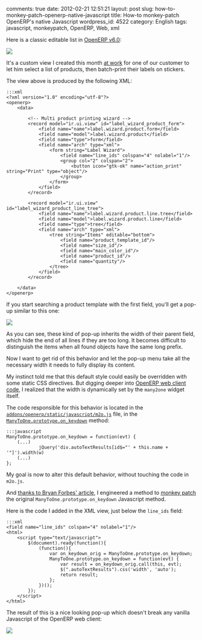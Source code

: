 comments: true
date: 2012-02-21 12:51:21
layout: post
slug: how-to-monkey-patch-openerp-native-javascript
title: How-to monkey-patch OpenERP's native Javascript
wordpress_id: 4522
category: English
tags: javascript, monkeypatch, OpenERP, Web, xml

Here is a classic editable list in [OpenERP v6.0](http://www.openerp.com/node/607/2011/01):

[![](http://kevin.deldycke.com/wp-content/uploads/2012/01/editable-list-300x66.png)](http://kevin.deldycke.com/wp-content/uploads/2012/01/editable-list.png)

It's a custom view I created this month [at work](http://www.smile.fr/Solutions/ERP) for one of our customer to let him select a list of products, then batch-print their labels on stickers.

The view above is produced by the following XML:

    :::xml
    <?xml version="1.0" encoding="utf-8"?>
    <openerp>
        <data>

            <!-- Multi product printing wizard -->
            <record model="ir.ui.view" id="label_wizard_product_form">
                <field name="name">label.wizard.product.form</field>
                <field name="model">label.wizard.product</field>
                <field name="type">form</field>
                <field name="arch" type="xml">
                    <form string="Label Wizard">
                        <field name="line_ids" colspan="4" nolabel="1"/>
                        <group col="2" colspan="2">
                            <button icon="gtk-ok" name="action_print" string="Print" type="object"/>
                        </group>
                    </form>
                </field>
            </record>

            <record model="ir.ui.view" id="label_wizard_product_line_tree">
                <field name="name">label.wizard.product.line.tree</field>
                <field name="model">label.wizard.product.line</field>
                <field name="type">tree</field>
                <field name="arch" type="xml">
                    <tree string="Items" editable="bottom">
                        <field name="product_template_id"/>
                        <field name="size_id"/>
                        <field name="main_color_id"/>
                        <field name="product_id"/>
                        <field name="quantity"/>
                    </tree>
                </field>
            </record>

        </data>
    </openerp>

If you start searching a product template with the first field, you'll get a pop-up similar to this one:

[![](http://kevin.deldycke.com/wp-content/uploads/2012/01/fixed-width-popup-list-300x196.png)](http://kevin.deldycke.com/wp-content/uploads/2012/01/fixed-width-popup-list.png)

As you can see, these kind of pop-up inherits the width of their parent field, which hide the end of all lines if they are too long. It becomes difficult to distinguish the items when all found objects have the same long prefix.

Now I want to get rid of this behavior and let the pop-up menu take all the necessary width it needs to fully display its content.

My instinct told me that this default style could easily be overridden with some static CSS directives. But digging deeper into [OpenERP web client code](http://bazaar.launchpad.net/~openerp/openobject-client-web/6.0/files), I realized that the width is dynamically set by the `many2one` widget itself.

The code responsible for this behavior is located in the [`addons/openerp/static/javascript/m2o.js`](http://bazaar.launchpad.net/~openerp/openobject-client-web/6.0/view/head:/addons/openerp/static/javascript/m2o.js) file, in the [`ManyToOne.prototype.on_keydown`](http://bazaar.launchpad.net/~openerp/openobject-client-web/6.0/view/head:/addons/openerp/static/javascript/m2o.js#L267) method:

    :::javascript
    ManyToOne.prototype.on_keydown = function(evt) {
        (...)
                jQuery('div.autoTextResults[id$="' + this.name + '"]').width(w)
        (...)
    };

My goal is now to alter this default behavior, without touching the code in `m2o.js`.

And [thanks to Bryan Forbes' article](http://www.reigndropsfall.net/2010/06/15/monkey-patching/), I engineered a method to [monkey patch](http://wikipedia.org/wiki/Monkey_patch) the original `ManyToOne.prototype.on_keydown` Javascript method.

Here is the code I added in the XML view, just below the `line_ids` field:

    :::xml
    <field name="line_ids" colspan="4" nolabel="1"/>
    <html>
        <script type="text/javascript">
            $(document).ready(function(){
                (function(){
                    var on_keydown_orig = ManyToOne.prototype.on_keydown;
                    ManyToOne.prototype.on_keydown = function(evt) {
                        var result = on_keydown_orig.call(this, evt);
                        $(".autoTextResults").css('width', 'auto');
                        return result;
                    };
                })();
            });
        </script>
    </html>

The result of this is a nice looking pop-up which doesn't break any vanilla Javascript of the OpenERP web client:

[![](http://kevin.deldycke.com/wp-content/uploads/2012/01/variable-width-popup-list-300x196.png)](http://kevin.deldycke.com/wp-content/uploads/2012/01/variable-width-popup-list.png)
